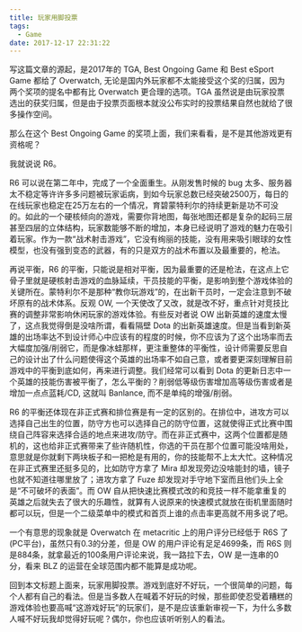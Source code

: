 ```yaml
---
title: 玩家用脚投票
tags:
  - Game
date: 2017-12-17 22:31:22
---
```



写这篇文章的源起，是2017年的 TGA, Best Ongoing Game 和 Best eSport Game 都给了 Overwatch, 无论是国内外玩家都不太能接受这个奖的归属，因为两个奖项的提名中都有比 Overwatch 更合理的选项。TGA 虽然说是由玩家投票选出的获奖归属，但是由于投票页面根本就没公布实时的投票结果自然也就给了很多操作空间。

那么在这个 Best Ongoing Game 的奖项上面，我们来看看，是不是其他游戏更有资格呢？

我就说说 R6。

R6 可以说在第二年中，完成了一个全面重生。从刚发售时候的 bug 太多、服务器太不稳定等许许多多问题被玩家诟病，到如今玩家总数已经突破2500万，每日的在线玩家也稳定在25万左右的一个情况，育碧蒙特利尔的持续更新是功不可没的。如此的一个硬核倾向的游戏，需要你背地图，每张地图还都是复杂的起码三层甚至四层的立体结构，玩家数能够不断的增加，本身已经说明了游戏的魅力在吸引着玩家。作为一款“战术射击游戏”，它没有绚丽的技能，没有用来吸引眼球的女性模型，也没有强到变态的武器，有的只是双方的战术布置以及最重要的，枪法。

再说平衡，R6 的平衡，只能说是相对平衡，因为最重要的还是枪法，在这点上它骨子里就是硬核射击游戏的血脉延续，干员技能的平衡，是影响到整个游戏体验的关键所在。蒙特利尔不是那种“教你玩游戏”的，在出新干员时，一定会注意到不破坏原有的战术体系。反观 OW, 一个天使改了又改，就是改不好，重点针对竞技比赛的调整非常影响休闲玩家的游戏体验。有些反对者说 OW 出新英雄的速度太慢了，这点我觉得倒是没啥所谓，看看隔壁 Dota 的出新英雄速度。但是当看到新英雄的出场率达不到设计师心中应该有的程度的时候，你不应该为了这个出场率而去大幅度加强/削弱它，而是像冰蛙那样，更注重整体的平衡性，设计师需要反思自己的设计出了什么问题使得这个英雄的出场率不如自己意，或者要更深刻理解目前游戏中的平衡到底如何，再来进行调整。我们经常可以看到 Dota 的更新日志中一个英雄的技能伤害被平衡了，怎么平衡的？削弱低等级伤害增加高等级伤害或者是增加一点点蓝耗/CD, 这就叫 Banlance, 而不是单纯的增强/削弱。

R6 的平衡还体现在非正式赛和排位赛是有一定的区别的。在排位中，进攻方可以选择自己出生的位置，防守方也可以选择自己的防守位置，这就使得正式比赛中围绕自己阵容来选择合适的地点来进攻/防守。而在非正式赛中，这两个位置都是随机的，这也给非正式赛带来了些许随机性，你选的干员在那个位置可能没啥用处，意思就是你就剩下两块板子和一把枪是有用的，你的技能帮不上太大忙。这种情况在非正式赛里还挺多见的，比如防守方拿了 Mira 却发现旁边没啥能封的墙，镜子也就不知道往哪里放了；进攻方拿了 Fuze 却发现对手守地下室而且他们头上全是“不可破坏的表面”。而 OW 自从把快速比赛模式改的和竞技一样不能拿重复的英雄之后就失去了很大的乐趣性，就算有人说原来的快速模式就放在街机里面随时都可以玩，但是一个二级菜单中的模式和首页上谁的点击率更高就不用多说了吧。

一个有意思的现象就是 Overwatch 在 metacritic 上的用户评分已经低于 R6S 了(PC平台)，虽然只有0.3的分差，但是 OW 的用户评论有足足4699条，而 R6S 则是884条，就拿最近的100条用户评论来说，我一路拉下去，OW 是一连串的0分，看来 BLZ 的运营在全球范围内都不能算是成功呢。

回到本文标题上面来，玩家用脚投票。游戏到底好不好玩，一个很简单的问题，每个人都有自己的看法。但是当多数人在喊着不好玩的时候，那些即使忍受着糟糕的游戏体验也要高喊“这游戏好玩”的玩家们，是不是应该重新审视一下，为什么多数人喊不好玩我却觉得好玩呢？偶尔，你也应该听听别人的看法。